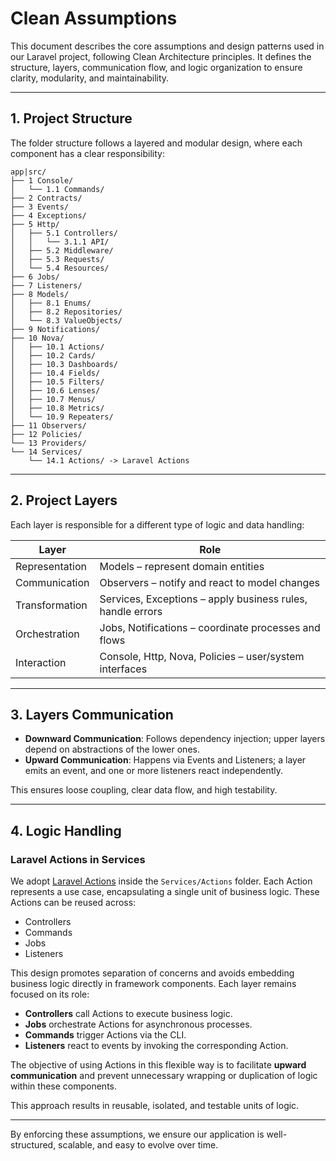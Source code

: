 # Clean Assumptions

This document describes the core assumptions and design patterns used in our Laravel project, following Clean Architecture principles. It defines the structure, layers, communication flow, and logic organization to ensure clarity, modularity, and maintainability.

---

## 1. Project Structure

The folder structure follows a layered and modular design, where each component has a clear responsibility:

```
app|src/
├── 1 Console/
│   └── 1.1 Commands/
├── 2 Contracts/
├── 3 Events/
├── 4 Exceptions/
├── 5 Http/
│   ├── 5.1 Controllers/
│   │   └── 3.1.1 API/
│   ├── 5.2 Middleware/
│   ├── 5.3 Requests/
│   └── 5.4 Resources/
├── 6 Jobs/
├── 7 Listeners/
├── 8 Models/
│   ├── 8.1 Enums/
│   ├── 8.2 Repositories/
│   └── 8.3 ValueObjects/
├── 9 Notifications/
├── 10 Nova/
│   ├── 10.1 Actions/
│   ├── 10.2 Cards/
│   ├── 10.3 Dashboards/
│   ├── 10.4 Fields/
│   ├── 10.5 Filters/
│   ├── 10.6 Lenses/
│   ├── 10.7 Menus/
│   ├── 10.8 Metrics/
│   └── 10.9 Repeaters/
├── 11 Observers/
├── 12 Policies/
└── 13 Providers/
└── 14 Services/
    └── 14.1 Actions/ -> Laravel Actions
```

---

## 2. Project Layers

Each layer is responsible for a different type of logic and data handling:

| Layer          | Role                                                       |
| -------------- | ---------------------------------------------------------- |
| Representation | Models – represent domain entities                         |
| Communication  | Observers – notify and react to model changes              |
| Transformation | Services, Exceptions – apply business rules, handle errors |
| Orchestration  | Jobs, Notifications – coordinate processes and flows       |
| Interaction    | Console, Http, Nova, Policies – user/system interfaces     |

---

## 3. Layers Communication

- **Downward Communication**: Follows dependency injection; upper layers depend on abstractions of the lower ones.
- **Upward Communication**: Happens via Events and Listeners; a layer emits an event, and one or more listeners react independently.

This ensures loose coupling, clear data flow, and high testability.

---

## 4. Logic Handling

### Laravel Actions in Services

We adopt [Laravel Actions](https://github.com/lorisleiva/laravel-actions) inside the `Services/Actions` folder. Each Action represents a use case, encapsulating a single unit of business logic. These Actions can be reused across:

- Controllers
- Commands
- Jobs
- Listeners

This design promotes separation of concerns and avoids embedding business logic directly in framework components. Each layer remains focused on its role:

- **Controllers** call Actions to execute business logic.
- **Jobs** orchestrate Actions for asynchronous processes.
- **Commands** trigger Actions via the CLI.
- **Listeners** react to events by invoking the corresponding Action.

The objective of using Actions in this flexible way is to facilitate **upward communication** and prevent unnecessary wrapping or duplication of logic within these components.

This approach results in reusable, isolated, and testable units of logic.

---

By enforcing these assumptions, we ensure our application is well-structured, scalable, and easy to evolve over time.

